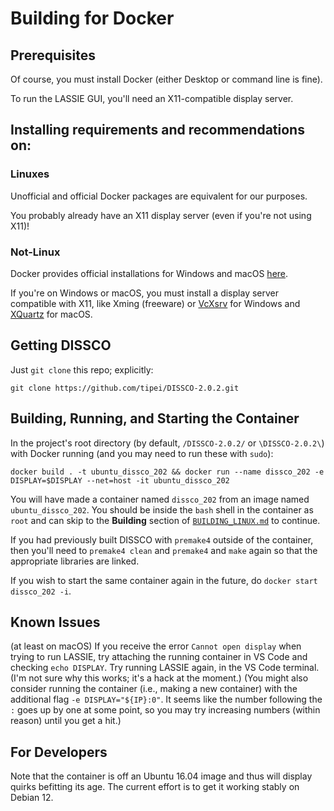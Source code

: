 Building for Docker 
=================

Prerequisites
-------------

Of course, you must install Docker (either Desktop or command line is fine).

To run the LASSIE GUI, you'll need an X11-compatible display server.

Installing requirements and recommendations on:
-----------------------------------------------

### Linuxes
Unofficial and official Docker packages are equivalent for our purposes.

You probably already have an X11 display server (even if you're not using X11)!

### Not-Linux
Docker provides official installations for Windows and macOS [here](https://www.docker.com/products/docker-desktop/).

If you're on Windows or macOS, you must install a display server compatible with X11, like Xming (freeware) or [VcXsrv](https://sourceforge.net/projects/vcxsrv/) for Windows and [XQuartz](https://www.xquartz.org/) for macOS.

Getting DISSCO
-----------------
Just `git clone` this repo; explicitly:

    git clone https://github.com/tipei/DISSCO-2.0.2.git

Building, Running, and Starting the Container
----------------------
In the project's root directory (by default, `/DISSCO-2.0.2/` or `\DISSCO-2.0.2\`) with Docker running (and you may need to run these with `sudo`):

    docker build . -t ubuntu_dissco_202 && docker run --name dissco_202 -e DISPLAY=$DISPLAY --net=host -it ubuntu_dissco_202

You will have made a container named `dissco_202` from an image named `ubuntu_dissco_202`. You should be inside the `bash` shell in the container as `root` and can skip to the **Building** section of [`BUILDING_LINUX.md`](BUILDING_LINUX.md#building) to continue.

If you had previously built DISSCO with `premake4` outside of the container, then you'll need to `premake4 clean` and `premake4` and `make` again so that the appropriate libraries are linked.

If you wish to start the same container again in the future, do `docker start dissco_202 -i`.

Known Issues
------------
(at least on macOS) If you receive the error `Cannot open display` when trying to run LASSIE, try attaching the running container in VS Code and checking `echo DISPLAY`. Try running LASSIE again, in the VS Code terminal. (I'm not sure why this works; it's a hack at the moment.) (You might also consider running the container (i.e., making a new container) with the additional flag `-e DISPLAY="${IP}:0"`. It seems like the number following the `:` goes up by one at some point, so you may try increasing numbers (within reason) until you get a hit.)

For Developers
--------------
Note that the container is off an Ubuntu 16.04 image and thus will display quirks befitting its age. The current effort is to get it working stably on Debian 12.
    
